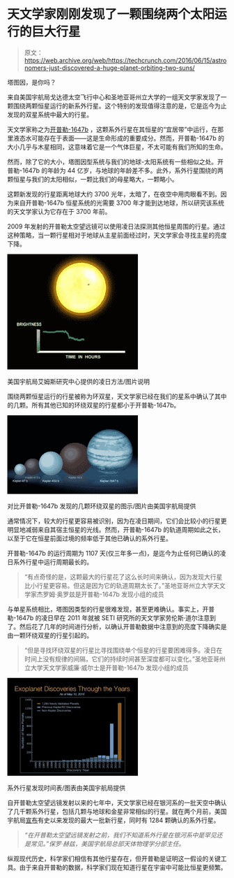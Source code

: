 # 天文学家刚刚发现了一颗围绕两个太阳运行的巨大行星 

> 原文：<https://web.archive.org/web/https://techcrunch.com/2016/06/15/astronomers-just-discovered-a-huge-planet-orbiting-two-suns/>

塔图因，是你吗？

来自美国宇航局戈达德太空飞行中心和圣地亚哥州立大学的一组天文学家发现了一颗围绕两颗恒星运行的新系外行星。这个特别的发现值得注意的是，它是迄今为止发现的双星系统中最大的行星。

天文学家称之为[开普勒-1647b](https://web.archive.org/web/20230127070036/http://arxiv.org/pdf/1512.00189v2.pdf) ，这颗系外行星在其恒星的“宜居带”中运行，在那里液态水可能存在于表面——这是生命形成的重要成分。然而，开普勒-1647b 的大小几乎与木星相同，这意味着它是一个气体巨星，不太可能有我们所知的生命。

然而，除了它的大小，塔图因型系统与我们的地球-太阳系统有一些相似之处。开普勒-1647b 的年龄为 44 亿岁，与地球的年龄差不多。此外，系外行星围绕的两颗恒星与我们的太阳相似，一颗比我们的母星略大，一颗略小。

这颗新发现的行星距离地球大约 3700 光年，太暗了，在夜空中用肉眼看不到。因为来自开普勒-1647b 恒星系统的光需要 3700 年才能到达地球，所以研究该系统的天文学家认为它存在于 3700 年前。

2009 年发射的开普勒太空望远镜可以使用凌日法探测其他恒星周围的行星。通过这种策略，当一颗行星相对于地球从主星前面经过时，天文学家会寻找主星的亮度下降。

![Illustration of transit method / Image courtesy of NASA Ames Research Center](img/7e1f98c28e371faad4e0c0d121d098c5.png)

美国宇航局艾姆斯研究中心提供的凌日方法/图片说明

围绕两颗恒星运行的行星被称为环双星，天文学家已经在我们的星系中确认了其中的几颗。所有其他已知的环绕双星的行星都小于开普勒-1647b。

![Illustration of several circumbinary planets discovered compared to Kepler-1647b / Image courtesy of NASA](img/6345009e21c6f018e020e9e487707530.png)

对比开普勒-1647b 发现的几颗环绕双星的图示/图片由美国宇航局提供

通常情况下，较大的行星更容易被识别，因为在凌日期间，它们会比较小的行星更明显地减弱来自其宿主恒星的光线。然而，开普勒-1647b 的轨道周期如此之长，以至于它在恒星前面过境的频率低于其他已确认的系外行星。

开普勒-1647b 的运行周期为 1107 天(仅三年多一点)，是迄今为止任何已确认的凌日系外行星中运行周期最长的。

> “有点奇怪的是，这颗最大的行星花了这么长时间来确认，因为发现大行星比小行星更容易。但这是因为它的轨道周期太长了。”圣地亚哥州立大学天文学家杰罗姆·奥罗兹是开普勒-1647b 发现小组的成员

与单星系统相比，塔图因类型的行星很难发现，甚至更难确认。事实上，开普勒-1647b 的凌日早在 2011 年就被 SETI 研究所的天文学家劳伦斯·道尔注意到了。然后花了几年的时间进行分析，以确认开普勒数据中注意到的亮度下降确实是由一颗环绕双星的行星引起的。

> “但是寻找环绕双星的行星比寻找围绕单个恒星的行星要困难得多。凌日在时间上没有规律的间隔，它们的持续时间甚至深度都可以变化。”圣地亚哥州立大学天文学家威廉·威尔士是开普勒-1647b 发现小组的成员

![Timeline of exoplanet discovery / Chart courtesy of NASA](img/40010a949cde6278ebbb336c2480f341.png)

系外行星发现时间表/图表由美国宇航局提供

自开普勒太空望远镜发射以来的七年中，天文学家已经在银河系的一批天空中确认了几千颗系外行星，包括几颗与地球和金星非常相似的行星。就在两个月前，美国宇航局[宣布](https://web.archive.org/web/20230127070036/https://techcrunch.com/2016/05/12/astronomers-announce-largest-batch-of-new-planets-ever-discovered/)有史以来发现的最大一批新行星，同时有 1284 颗确认的系外行星。

> *“在开普勒太空望远镜发射之前，我们不知道系外行星在银河系中是罕见还是常见。”保罗·赫兹，美国宇航局总部天体物理学分部主任。*

纵观现代历史，科学家们相信有其他行星存在，但开普勒是证明这一假设的关键工具。由于来自开普勒的数据，科学家们现在知道行星在宇宙中可能比恒星更频繁。
